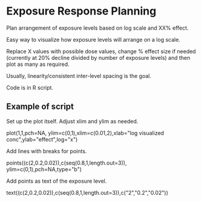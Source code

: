 # Exposure Response Planning
Plan arrangement of exposure levels based on log scale and XX% effect.

Easy way to visualize how exposure levels will arrange on a log scale.

Replace X values with possible dose values, change % effect size if needed (currently at 20% decline divided by number of exposure levels) and then plot as many as required.

Usually, linearity/consistent inter-level spacing is the goal.

Code is in R script.



## Example of script ##
Set up the plot itself.  Adjust xlim and ylim as needed.

plot(1,1,pch=NA, ylim=c(0,1),xlim=c(0.01,2),xlab="log visualized conc",ylab="effect",log="x") 

Add lines with breaks for points.

points((c(2,0.2,0.02)),c(seq(0.8,1,length.out=3)), ylim=c(0,1),pch=NA,type="b")

Add points as text of the exposure level.

text((c(2,0.2,0.02)),c(seq(0.8,1,length.out=3)),c("2","0.2","0.02"))
